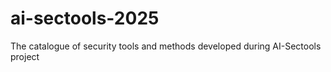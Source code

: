 # ai-sectools-2025
The catalogue of security tools and methods developed during AI-Sectools project
